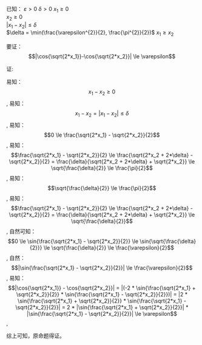 已知：
$\varepsilon >0$ 
$\delta >0$
$x_1 \ge 0$   
$x_2 \ge 0$   
$|x_1-x_2| \le \delta$   
$\delta = \min(\frac{\varepsilon^{2}}{2}, \frac{\pi^{2}}{2})$
$x_1 \ge x_2$

要证：
$$|\cos{\sqrt{2*x_1}}-\cos{\sqrt{2*x_2}}| \le \varepsilon$$

证:

易知：
$$x_1 - x_2 \ge 0$$
,
易知：
$$x_1 - x_2 = |x_1 - x_2| \le \delta$$
,
易知：
$$0 \le \frac{\sqrt{2*x_1} - \sqrt{2*x_2}}{2}$$
,
易知：
$$\frac{\sqrt{2*x_1} - \sqrt{2*x_2}}{2} \le \frac{\sqrt{2*x_2 + 2*\delta} - \sqrt{2*x_2}}{2} = \frac{\delta}{\sqrt{2*x_2 + 2*\delta} + \sqrt{2*x_2}} \le \sqrt{\frac{\delta}{2}} \le \frac{\pi}{2}$$
,
易知：
$$\sqrt{\frac{\delta}{2}} \le \frac{\pi}{2}$$
,
易知：
$$\frac{\sqrt{2*x_1} - \sqrt{2*x_2}}{2} \le \frac{\sqrt{2*x_2 + 2*\delta} - \sqrt{2*x_2}}{2} = \frac{\delta}{\sqrt{2*x_2 + 2*\delta} + \sqrt{2*x_2}} \le \sqrt{\frac{\delta}{2}}$$
,
自然可知：
$$0 \le \sin{\frac{\sqrt{2*x_1} - \sqrt{2*x_2}}{2}} \le \sin{\sqrt{\frac{\delta}{2}}} \le \sqrt{\frac{\delta}{2}} \le \frac{\varepsilon}{2}$$
,
自然：
$$|\sin{\frac{\sqrt{2*x_1} - \sqrt{2*x_2}}{2}}| \le \frac{\varepsilon}{2}$$
,
易知：
$$|\cos{\sqrt{2*x_1}} - \cos{\sqrt{2*x_2}}| = |(-2 * \sin{\frac{\sqrt{2*x_1} + \sqrt{2*x_2}}{2}} * \sin{\frac{\sqrt{2*x_1} - \sqrt{2*x_2}}{2}})| = |2 * \sin{\frac{\sqrt{2*x_1} + \sqrt{2*x_2}}{2}} * \sin{\frac{\sqrt{2*x_1} - \sqrt{2*x_2}}{2}}| = 2 * |\sin{\frac{\sqrt{2*x_1} + \sqrt{2*x_2}}{2}}| * |\sin{\frac{\sqrt{2*x_1} - \sqrt{2*x_2}}{2}}| \le \varepsilon$$
,

综上可知，原命题得证。
